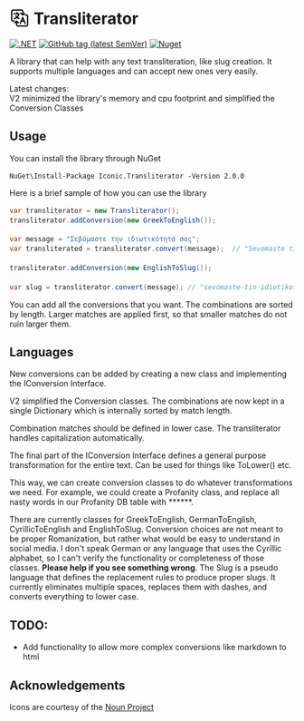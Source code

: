 # <img src="https://github.com/kastaniotis/Iconic.Transliterator/raw/master/Iconic.Transliterator/icon.png" style="width:36px; vertical-align:bottom;"> Transliterator

[![.NET](https://github.com/kastaniotis/Iconic.Transliterator/actions/workflows/dotnet.yml/badge.svg)](https://github.com/kastaniotis/Iconic.Transliterator/actions/workflows/dotnet.yml) 
[![GitHub tag (latest SemVer)](https://img.shields.io/github/v/tag/kastaniotis/Iconic.Transliterator?color=%2331c854&label=Version%20&sort=semver)](https://github.com/kastaniotis/Iconic.Transliterator/releases) 
[![Nuget](https://img.shields.io/nuget/v/Iconic.Transliterator)](https://www.nuget.org/packages/Iconic.Transliterator/)

A library that can help with any text transliteration, like slug creation.
It supports multiple languages and can accept new ones very easily.

Latest changes:  
V2 minimized the library's memory and cpu footprint and simplified the Conversion Classes

## Usage

You can install the library through NuGet

```
NuGet\Install-Package Iconic.Transliterator -Version 2.0.0
```

Here is a brief sample of how you can use the library

``` c#
var transliterator = new Transliterator();
transliterator.addConversion(new GreekToEnglish());

var message = "Σεβόμαστε την ιδιωτικότητά σας";
var transliterated = transliterator.convert(message);  // "Sevomaste tin idiotikotita sas"

transliterator.addConversion(new EnglishToSlug());

var slug = transliterator.convert(message); // "sevomaste-tin-idiotikotita-sas"
```

You can add all the conversions that you want. The combinations are sorted by length. Larger matches are applied first, so that smaller matches do not 
ruin larger them.

## Languages

New conversions can be added by creating a new class and implementing the IConversion Interface.

V2 simplified the Conversion classes. The combinations are now kept in a single Dictionary which is internally sorted by match length.

Combination matches should be defined in lower case. The transliterator handles capitalization automatically.

The final part of the IConversion Interface defines a general purpose transformation for the entire text. Can be used for things like ToLower() etc.

This way, we can create conversion classes to do whatever transformations we need.
For example, we could create a Profanity class, and replace all nasty words in our Profanity DB table with ******.

There are currently classes for GreekToEnglish, GermanToEnglish, CyrillicToEnglish and EnglishToSlug.
Conversion choices are not meant to be proper Romanization, but rather what would be easy to understand in social
media. 
I don't speak German or any language that uses the Cyrillic alphabet, so I can't verify the functionality or completeness of those classes. 
**Please help if you see something wrong**.
The Slug is a pseudo language that defines the replacement rules to produce proper slugs. It currently eliminates multiple spaces, replaces them with dashes, and converts everything to lower case.

## TODO:

- Add functionality to allow more complex conversions like markdown to html

## Acknowledgements

Icons are courtesy of the [Noun Project](https://thenounproject.com/)
